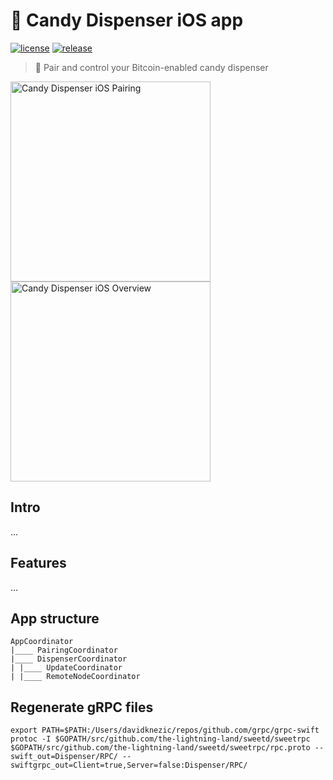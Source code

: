 # 🍬 Candy Dispenser iOS app

[![license](https://img.shields.io/github/license/the-lightning-land/Dispenser-iOS.svg)](https://github.com/the-lightning-land/Dispenser-iOS/blob/master/LICENSE)
[![release](https://img.shields.io/github/release/the-lightning-land/Dispenser-iOS.svg)](https://github.com/the-lightning-land/Dispenser-iOS/releases)

> 📱 Pair and control your Bitcoin-enabled candy dispenser

<img width="320" alt="Candy Dispenser iOS Pairing" src="https://user-images.githubusercontent.com/198988/48008452-01c6b880-e11a-11e8-8023-484681b0fd8a.png"><img width="320" alt="Candy Dispenser iOS Overview" src="https://user-images.githubusercontent.com/198988/48008450-01c6b880-e11a-11e8-88be-47aa3b3ec64d.png">

## Intro

...

## Features

...

## App structure

```
AppCoordinator
|____ PairingCoordinator
|____ DispenserCoordinator
| |____ UpdateCoordinator
| |____ RemoteNodeCoordinator
```

## Regenerate gRPC files

```
export PATH=$PATH:/Users/davidknezic/repos/github.com/grpc/grpc-swift
protoc -I $GOPATH/src/github.com/the-lightning-land/sweetd/sweetrpc $GOPATH/src/github.com/the-lightning-land/sweetd/sweetrpc/rpc.proto --swift_out=Dispenser/RPC/ --swiftgrpc_out=Client=true,Server=false:Dispenser/RPC/
```

